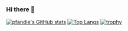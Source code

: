 ### Hi there 👋

<!--
**pfandie/pfandie** is a ✨ _special_ ✨ repository because its `README.md` (this file) appears on your GitHub profile.

Here are some ideas to get you started:

- 🔭 I’m currently working on ...
- 🌱 I’m currently learning ...
- 👯 I’m looking to collaborate on ...
- 🤔 I’m looking for help with ...
- 💬 Ask me about ...
- 📫 How to reach me: ...
- 😄 Pronouns: ...
- ⚡ Fun fact: ...
-->
[![pfandie's GitHub stats](https://github-readme-stats.vercel.app/api?username=pfandie&hide=issues,contribs&custom_title=pfandie%C2%B4s%20GitHub%20Stats&count_private=true&include_all_commits&show_icons=true&theme=nord)](https://github.com/anuraghazra/github-readme-stats)
[![Top Langs](https://github-readme-stats.vercel.app/api/top-langs/?username=pfandie&layout=compact&langs_count=8&theme=nord)](https://github.com/anuraghazra/github-readme-stats)
[![trophy](https://github-profile-trophy.vercel.app/?username=ryo-ma&theme=onedark)](https://github.com/ryo-ma/github-profile-trophy)
